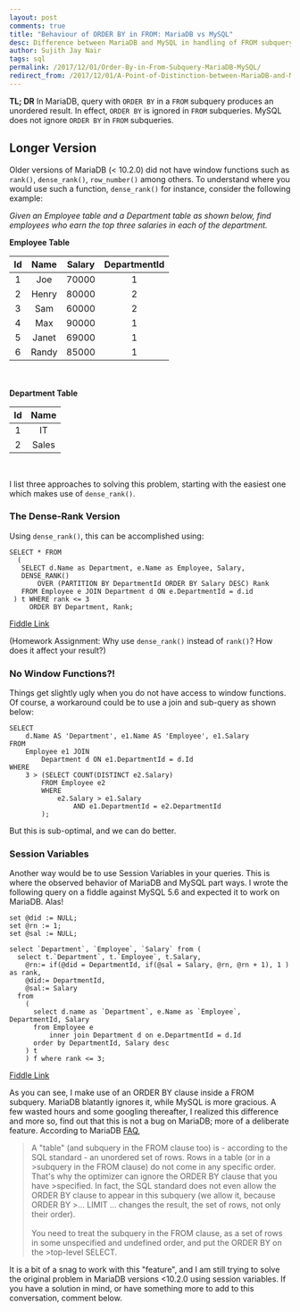 ```yaml
---
layout: post
comments: true
title: "Behaviour of ORDER BY in FROM: MariaDB vs MySQL"
desc: Difference between MariaDB and MySQL in handling of FROM subquery
author: Sujith Jay Nair
tags: sql
permalink: /2017/12/01/Order-By-in-From-Subquery-MariaDB-MySQL/
redirect_from: /2017/12/01/A-Point-of-Distinction-between-MariaDB-and-MySQL/
---
```


**TL; DR**
In MariaDB, query with `ORDER BY` in a `FROM` subquery produces an unordered result. In effect, `ORDER BY` is ignored in `FROM` subqueries. MySQL does not ignore `ORDER BY` in `FROM` subqueries.

<!--break-->
## Longer Version
Older versions of MariaDB (< 10.2.0) did not have window functions such as `rank()`, `dense_rank()`, `row_number()` among others. To understand where you would use such a function, `dense_rank()` for instance, consider the following example:

*Given an Employee table and a Department table as shown below, find employees who earn the top three salaries in each of the department.*

**Employee Table**

Id   | Name    | Salary   | DepartmentId 
:--: | :-----: | :------: | :------------:
 1   | Joe     | 70000    | 1            
 2   | Henry   | 80000    | 2            
 3   | Sam     | 60000    | 2            
 4   | Max     | 90000    | 1            
 5   | Janet   | 69000    | 1            
 6   | Randy   | 85000    | 1              

                                                                                  
<br /> <br />
**Department Table**

 Id  | Name       |
:--: | :--------: |
 1   | IT         |
 2   | Sales      |  

<br />

I list three approaches to solving this problem, starting with the easiest one which makes use of `dense_rank()`.



### The Dense-Rank Version
Using `dense_rank()`, this can be accomplished using:
```
SELECT * FROM 
  (
   SELECT d.Name as Department, e.Name as Employee, Salary,
   DENSE_RANK() 
       OVER (PARTITION BY DepartmentId ORDER BY Salary DESC) Rank
   FROM Employee e JOIN Department d ON e.DepartmentId = d.id
 ) t WHERE rank <= 3
     ORDER BY Department, Rank;
```
[Fiddle Link](http://dbfiddle.uk/?rdbms=mariadb_10.2&fiddle=cc9082f8d09b48dc7f374456ef817a73)


(Homework Assignment: Why use `dense_rank()` instead of `rank()`? How does it affect your result?)



### No Window Functions?!
Things get slightly ugly when you do not have access to window functions. Of course, a workaround could be to use a join and sub-query as shown below:
```
SELECT
    d.Name AS 'Department', e1.Name AS 'Employee', e1.Salary
FROM
    Employee e1 JOIN
        Department d ON e1.DepartmentId = d.Id
WHERE
    3 > (SELECT COUNT(DISTINCT e2.Salary)
        FROM Employee e2
        WHERE
            e2.Salary > e1.Salary
                AND e1.DepartmentId = e2.DepartmentId
        );
```
	
But this is sub-optimal, and we can do better. 


### Session Variables
Another way would be to use Session Variables in your queries. This is where the observed behavior of MariaDB and MySQL part ways. I wrote the following query on a fiddle against MySQL 5.6 and expected it to work on MariaDB. Alas!
```
set @did := NULL;
set @rn := 1;
set @sal := NULL;

select `Department`, `Employee`, `Salary` from (
  select t.`Department`, t.`Employee`, t.Salary,
	@rn:= if(@did = DepartmentId, if(@sal = Salary, @rn, @rn + 1), 1 ) as rank,
	@did:= DepartmentId,
	@sal:= Salary
  from 
	(
	  select d.name as `Department`, e.Name as `Employee`, DepartmentId, Salary 
	  from Employee e 
		  inner join Department d on e.DepartmentId = d.Id 
	  order by DepartmentId, Salary desc
	) t
	) f where rank <= 3;
```
[Fiddle Link](http://sqlfiddle.com/#!9/627639/697)



As you can see, I make use of an ORDER BY clause inside a FROM subquery. MariaDB blatantly ignores it, while MySQL is more gracious. A few wasted hours and some googling thereafter, I realized this difference and more so, find out that this is not a bug on MariaDB; more of a deliberate feature. According to MariaDB [FAQ](https://mariadb.com/kb/en/library/why-is-order-by-in-a-from-subquery-ignored/),

>A "table" (and subquery in the FROM clause too) is - according to the SQL standard - an unordered set of rows. Rows in a table (or in a >subquery in the FROM clause) do not come in any specific order. That's why the optimizer can ignore the ORDER BY clause that you have >specified. In fact, the SQL standard does not even allow the ORDER BY clause to appear in this subquery (we allow it, because ORDER BY >... LIMIT ... changes the result, the set of rows, not only their order). <br /> <br />You need to treat the subquery in the FROM clause, as a set of rows in some unspecified and undefined order, and put the ORDER BY on the >top-level SELECT.


It is a bit of a snag to work with this "feature", and I am still trying to solve the original problem in MariaDB versions <10.2.0 using session variables. If you have a solution in mind, or have something more to add to this conversation, comment below.

